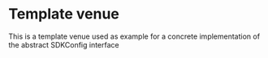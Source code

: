 # Template venue

This is a template venue used as example for a concrete implementation of the abstract SDKConfig interface
